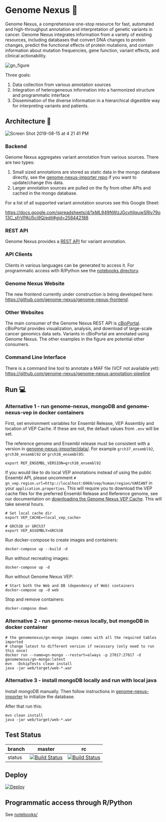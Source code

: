 # Genome Nexus 🧬

Genome Nexus, a comprehensive one-stop resource for fast, automated and
high-throughput annotation and interpretation of genetic variants in cancer.
Genome Nexus integrates information from a variety of existing resources,
including databases that convert DNA changes to protein changes, predict the
functional effects of protein mutations, and contain information about mutation
frequencies, gene function, variant effects, and clinical actionability.


![gn_figure](https://user-images.githubusercontent.com/1334004/63126062-0491ec00-bf7d-11e9-81ef-2b5682f71fae.png)


Three goals:

1. Data collection from various annotation sources
2. Integration of heterogeneous information into a harmonized structure and
programmatic interface
3. Dissemination of the diverse information in a hierarchical digestible way
for interpreting variants and patients.

## Architecture 🔧

![Screen Shot 2019-08-15 at 4 21 41 PM](https://user-images.githubusercontent.com/1334004/63124264-ddd1b680-bf78-11e9-9122-514330e8fcd8.png)

### Backend

Genome Nexus aggregates variant annotation from various sources. There are two types:

1. Small sized annotations are stored as static data in the mongo database directly, see the [genome-nexus-importer repo](https://github.com/genome-nexus/genome-nexus-importer) if you want to update/change this data.
2. Larger annotation sources are pulled on the fly from other APIs and cached in the mongo database.

For a list of all supported variant annotation sources see this Google Sheet:

https://docs.google.com/spreadsheets/d/1xML949NWzJGcvltjlquwSRIv79o13C_sfrVPAU5ci9Q/edit#gid=258442188

### REST API

Genome Nexus provides a [REST API](https://www.genomenexus.org/swagger-ui.html) for variant annotation.

### API Clients

Clients in various languages can be generated to access it. For programmatic access with R/Python see the [notebooks directory](notebooks/).

### Genome Nexus Website

The new frontend currently under construction is being developed here: https://github.com/genome-nexus/genome-nexus-frontend.

### Other Websites

The main consumer of the Genome Nexus REST API is [cBioPortal](https://cbioportal.org). cBioPortal provides visualization, analysis, and download of large-scale cancer genomics data sets. Variants in cBioPortal are annotated using Genome Nexus. The other examples in the figure are potential other consumers.

### Command Line Interface

There is a command line tool to annotate a MAF file (VCF not available yet): https://github.com/genome-nexus/genome-nexus-annotation-pipeline

## Run :computer:

### Alternative 1 - run genome-nexus, mongoDB and genome-nexus-vep in docker containers
First, set environment variables for Ensembl Release, VEP Assembly and location of VEP Cache. If these are not, the default values from `.env` will be set.

The reference genome and Ensembl release must be consistent with a version in [genome-nexus-importer/data/](https://github.com/genome-nexus/genome-nexus-importer/tree/rc/data).
For example `grch37_ensembl92`, `grch38_ensembl92` or `grch38_ensembl95`:
```
export REF_ENSEMBL_VERSION=grch38_ensembl92
```

If you would like to do local VEP annotations instead of using the public Ensembl API, please uncomment `# gn_vep.region.url=http://localhost:6060/vep/human/region/VARIANT` in your `application.properties`. This will require you to download the VEP cache files for the preferred Ensembl Release and Reference genome, see our documentation on [downloading the Genome Nexus VEP Cache](https://github.com/genome-nexus/genome-nexus-vep/blob/master/README.md#create-vep-cache). This will take several hours.
```
# Set local cache dir
export VEP_CACHE=<local_vep_cache>

# GRCh38 or GRCh37
export VEP_ASSEMBLY=GRCh38
```

Run docker-compose to create images and containers:
```
docker-compose up --build -d
```

Run without recreating images:
```
docker-compose up -d
```

Run without Genome Nexus VEP:
```
# Start both the Web and DB (dependency of Web) containers
docker-compose up -d web
```

Stop and remove containers:
```
docker-compose down
```

### Alternative 2 - run genome-nexus locally, but mongoDB in docker container
```
# the genomenexus/gn-mongo images comes with all the required tables imported
# change latest to different version if necessary (only need to run this once)
docker run --name=gn-mongo --restart=always -p 27017:27017 -d genomenexus/gn-mongo:latest 
mvn  -DskipTests clean install
java -jar web/target/web-*.war
```

### Alternative 3 - install mongoDB locally and run with local java
Install mongoDB manually. Then follow instructions in
[genome-nexus-importer](https://github.com/genome-nexus/genome-nexus-importer)
to initialize the database.

After that run this:
```
mvn clean install
java -jar web/target/web-*.war
```

## Test Status

| branch | master | rc |
| --- | --- | --- |
| status | [![Build Status](https://travis-ci.org/genome-nexus/genome-nexus.svg?branch=master)](https://travis-ci.org/genome-nexus/genome-nexus/branches) | [![Build Status](https://travis-ci.org/genome-nexus/genome-nexus.svg?branch=rc)](https://travis-ci.org/genome-nexus/genome-nexus/branches) |

## Deploy

[![Deploy](https://www.herokucdn.com/deploy/button.svg)](https://heroku.com/deploy)


## Programmatic access through R/Python
See [notebooks/](notebooks/)
